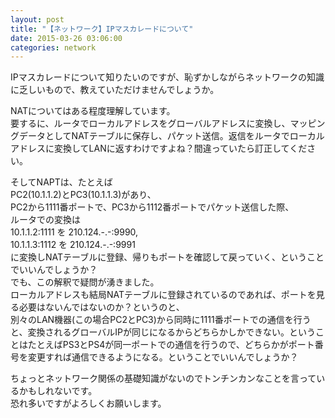 ```yaml
---
layout: post
title: "【ネットワーク】IPマスカレードについて"
date: 2015-03-26 03:06:00
categories: network
---
```

<p>IPマスカレードについて知りたいのですが、恥ずかしながらネットワークの知識に乏しいもので、教えていただけませんでしょうか。</p>

<p>NATについてはある程度理解しています。<br>
要するに、ルータでローカルアドレスをグローバルアドレスに変換し、マッピングデータとしてNATテーブルに保存し、パケット送信。返信をルータでローカルアドレスに変換してLANに返すわけですよね？間違っていたら訂正してください。</p>

<p>そしてNAPTは、たとえば<br>
PC2(10.1.1.2)とPC3(10.1.1.3)があり、<br>
PC2から1111番ポートで、PC3から1112番ポートでパケット送信した際、<br>
ルータでの変換は<br>
10.1.1.2:1111 を 210.124.-.-:9990,<br>
10.1.1.3:1112 を 210.124.-.-:9991<br>
に変換しNATテーブルに登録、帰りもポートを確認して戻っていく、ということでいいんでしょうか？<br>
でも、この解釈で疑問が湧きました。<br>
ローカルアドレスも結局NATテーブルに登録されているのであれば、ポートを見る必要はないんではないのか？というのと、<br>
別々のLAN機器(この場合PC2とPC3)から同時に1111番ポートでの通信を行うと、変換されるグローバルIPが同じになるからどちらかしかできない。ということはたとえばPS3とPS4が同一ポートでの通信を行うので、どちらかがポート番号を変更すれば通信できるようになる。ということでいいんでしょうか？</p>

<p>ちょっとネットワーク関係の基礎知識がないのでトンチンカンなことを言っているかもしれないです。<br>
恐れ多いですがよろしくお願いします。</p>
